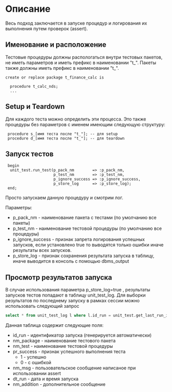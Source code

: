 # Описание
Весь подход заключается в запуске процедур и логирования их выполнения путем проверок (assert).
## Именование и расположение
Тестовые процедуры должны распологаться внутри тестовых пакетов, не иметь параметров и иметь префикс в наименовании "t_". 
Пакеты также должны иметь префикс в наименовании "t_".
```plsql
create or replace package t_finance_calc is

  procedure t_calc_nds;
  ...
```
## Setup и Teardown
Для каждого теста можно определить эти процесса. Это также процедуры без параметров с именем имеющим следующую структуру:
```plsql
 procedure s_[имя теста после "t_"]; -- для setup
 procedure d_[имя теста после "t_"]; -- для teardown
``` 
## Запуск тестов
```plsql
 begin
  unit_test.run_test(p_pack_nm        => :p_pack_nm,
                     p_test_nm        => :p_test_nm,
                     p_ignore_success => :p_ignore_success,
                     p_store_log      => :p_store_log);
 end;
``` 
Просто запускаем данную процедуру и смотрим лог.

Параметры:
* p_pack_nm - наименование пакета с тестами (по умолчанию все пакеты)
* p_test_nm - наименование тестовой процедуры (по умолчанию все процедуры)
* p_ignore_success - признак запрета логирования успешных запусков, если установлено true то выводятся только ошибки иначе результаты всех запусков.
* p_store_log - признак сохранения результата запуска в таблицу, иначе выводится в консоль с помощью dbms_output

## Просмотр результатов запуска
В случае использования параметра p_store_log=true , результаты запусков тестов попадают в таблицу unit_test_log.
Для выборки результатов по последнему запуску в рамках сессии можно использовать следующий запрос
```sql
select * from unit_test_log l where l.id_run = unit_test.get_last_run_id
``` 
Данная таблица содержит следующие поля:
* id_run - идентификатор запуска (генерируется автоматически)
* nm_package - наименование тестового пакета
* nm_test - наименование тестовой процедуры
* pr_success - признак успешного выполнения теста 
    * 1 - успешно
    * 0 - с ошибкой
* nm_msg - пользовательское сообщение написаное при использовании assert
* dt_run - дата и время запуска
* nm_addition - дополнительное сообщение 
